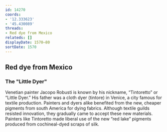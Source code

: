 ```yaml
---
id: 14270
coords:
- '12.333623'
- '45.430089'
threads:
- Red dye from Mexico
relateds: []
displayDate: 1570–80
sortDate: 1570
---
```


## Red dye from Mexico

### The "Little Dyer"

Venetian painter Jacopo Robusti is known by his nickname, “Tintoretto” or “Little Dyer.” His father was a cloth dyer (tintore) in Venice, a city famous for textile production. Painters and dyers alike benefited from the new, cheaper pigments from south America for dying fabrics. Although textile guilds resisted innovation, they gradually came to accept these new materials. Painters like Tintoretto made liberal use of the new “red lake” pigments produced from cochineal-dyed scraps of silk.
